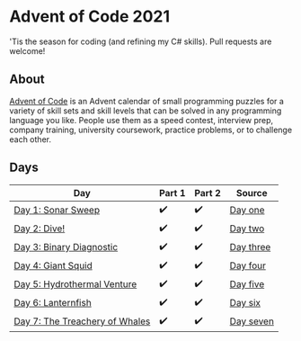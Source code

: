 ﻿ # Advent of Code 2021

 'Tis the season for coding (and refining my C# skills). Pull requests are welcome!

 ## About
 [Advent of Code](https://adventofcode.com) is an Advent calendar of small programming puzzles for a variety of skill sets and skill levels that can be solved in any programming language you like. People use them as a speed contest, interview prep, company training, university coursework, practice problems, or to challenge each other.

 ## Days

 Day|Part 1|Part 2|Source
 -|-|-|-|
[Day 1: Sonar Sweep](https://adventofcode.com/2021/day/1)|✔️|✔️|[Day one](https://github.com/hlim29/AdventOfCode2021/blob/master/Days/DayOne.cs)|
[Day 2: Dive!](https://adventofcode.com/2021/day/2)|✔️|✔️|[Day two](https://github.com/hlim29/AdventOfCode2021/blob/master/Days/DayTwo.cs)|
[Day 3: Binary Diagnostic](https://adventofcode.com/2021/day/3)|✔️|✔️|[Day three](https://github.com/hlim29/AdventOfCode2021/blob/master/Days/DayThree.cs)|
[Day 4: Giant Squid](https://adventofcode.com/2021/day/4)|✔️|✔️|[Day four](https://github.com/hlim29/AdventOfCode2021/blob/master/Days/DayFour.cs)|
[Day 5: Hydrothermal Venture](https://adventofcode.com/2021/day/5)|✔️|✔️|[Day five](https://github.com/hlim29/AdventOfCode2021/blob/master/Days/DayFive.cs)|
[Day 6: Lanternfish](https://adventofcode.com/2021/day/6)|✔️|✔️|[Day six](https://github.com/hlim29/AdventOfCode2021/blob/master/Days/DaySix.cs)|
[Day 7: The Treachery of Whales](https://adventofcode.com/2021/day/7)|✔️|✔️|[Day seven](https://github.com/hlim29/AdventOfCode2021/blob/master/Days/DaySeven.cs)|
